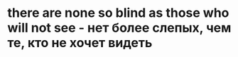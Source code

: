 # there are none so blind as those who will not see - нет более слепых, чем те, кто не хочет видеть
